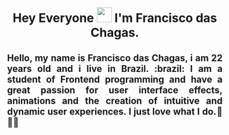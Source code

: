 <h1 align="center"> Hey Everyone <img src="https://raw.githubusercontent.com/kaueMarques/kaueMarques/master/hi.gif" width="35px"> I'm Francisco das Chagas.</h1>

<h2 align = "justify"> Hello, my name is Francisco das Chagas, i am 22 years old and i live in Brazil. :brazil: I am a student of Frontend programming and have a great passion for user interface effects, animations and the creation of intuitive and dynamic user experiences. I just love what I do.💙💙💙 </h2>


